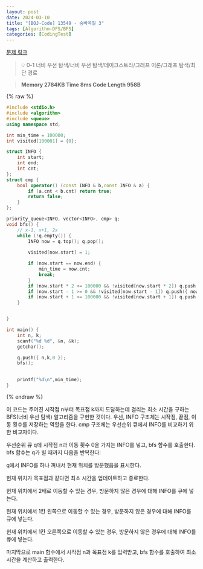 ```yaml
---
layout: post
date: 2024-03-10
title: "[BOJ-Code] 13549 - 숨바꼭질 3"
tags: [Algorithm-DFS/BFS]
categories: [CodingTest]
---
```


[문제 링크](https://www.acmicpc.net/problem/13549)


> 💡 0-1 너비 우선 탐색/너비 우선 탐색/데이크스트라/그래프 이론/그래프 탐색/최단 경로


> **Memory   2784KB                                   Time   8ms                                Code Length   958B**



{% raw %}
```c++
#include <stdio.h>
#include <algorithm>
#include <queue>
using namespace std;

int min_time = 100000;
int visited[100001] = {0};

struct INFO {
	int start;
	int end;
	int cnt;
};
struct cmp {
	bool operator() (const INFO & b,const INFO & a) {
		if (a.cnt < b.cnt) return true;
		return false;
	}
};

priority_queue<INFO, vector<INFO>, cmp> q;
void bfs() {
	// x-1, x+1, 2x
	while (!q.empty()) {
		INFO now = q.top(); q.pop();
	
		visited[now.start] = 1;

		if (now.start == now.end) {
		    min_time = now.cnt;
			break;
		}
		if (now.start * 2 <= 100000 && !visited[now.start * 2]) q.push({ now.start * 2,now.end,now.cnt});
		if (now.start - 1 >= 0 && !visited[now.start - 1]) q.push({ now.start - 1,now.end,now.cnt + 1 });
		if (now.start + 1 <= 100000 && !visited[now.start + 1]) q.push({ now.start + 1,now.end,now.cnt + 1 });
	}


}

int main() {
	int n, k;
	scanf("%d %d", &n, &k);
	getchar();

	q.push({ n,k,0 });
	bfs();
	

	printf("%d\n",min_time);
}
```
{% endraw %}



이 코드는 주어진 시작점 n부터 목표점 k까지 도달하는데 걸리는 최소 시간을 구하는 BFS(너비 우선 탐색) 알고리즘을 구현한 것이다. 우선, INFO 구조체는 시작점, 끝점, 이동 횟수를 저장하는 역할을 한다. cmp 구조체는 우선순위 큐에서 INFO를 비교하기 위한 비교자이다.

우선순위 큐 q에 시작점 n과 이동 횟수 0을 가지는 INFO를 넣고, bfs 함수를 호출한다. bfs 함수는 q가 빌 때까지 다음을 반복한다:

q에서 INFO를 하나 꺼내서 현재 위치를 방문했음을 표시한다.

현재 위치가 목표점과 같다면 최소 시간을 업데이트하고 종료한다.

현재 위치에서 2배로 이동할 수 있는 경우, 방문하지 않은 경우에 대해 INFO를 큐에 넣는다.

현재 위치에서 1칸 왼쪽으로 이동할 수 있는 경우, 방문하지 않은 경우에 대해 INFO를 큐에 넣는다.

현재 위치에서 1칸 오른쪽으로 이동할 수 있는 경우, 방문하지 않은 경우에 대해 INFO를 큐에 넣는다.

마지막으로 main 함수에서 시작점 n과 목표점 k를 입력받고, bfs 함수를 호출하여 최소 시간을 계산하고 출력한다.

